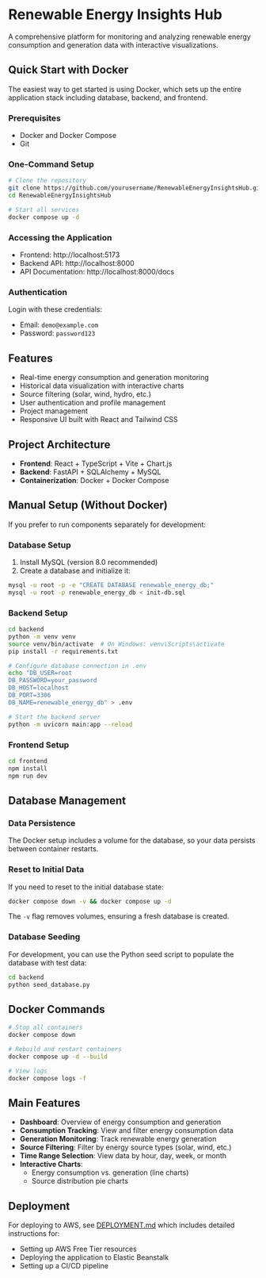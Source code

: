 # Renewable Energy Insights Hub

A comprehensive platform for monitoring and analyzing renewable energy consumption and generation data with interactive visualizations.

## Quick Start with Docker

The easiest way to get started is using Docker, which sets up the entire application stack including database, backend, and frontend.

### Prerequisites

- Docker and Docker Compose
- Git

### One-Command Setup

```bash
# Clone the repository
git clone https://github.com/yourusername/RenewableEnergyInsightsHub.git
cd RenewableEnergyInsightsHub

# Start all services
docker compose up -d
```

### Accessing the Application

- Frontend: http://localhost:5173
- Backend API: http://localhost:8000
- API Documentation: http://localhost:8000/docs

### Authentication

Login with these credentials:

- Email: `demo@example.com`
- Password: `password123`

## Features

- Real-time energy consumption and generation monitoring
- Historical data visualization with interactive charts
- Source filtering (solar, wind, hydro, etc.)
- User authentication and profile management
- Project management
- Responsive UI built with React and Tailwind CSS

## Project Architecture

- **Frontend**: React + TypeScript + Vite + Chart.js
- **Backend**: FastAPI + SQLAlchemy + MySQL
- **Containerization**: Docker + Docker Compose

## Manual Setup (Without Docker)

If you prefer to run components separately for development:

### Database Setup

1. Install MySQL (version 8.0 recommended)
2. Create a database and initialize it:

```bash
mysql -u root -p -e "CREATE DATABASE renewable_energy_db;"
mysql -u root -p renewable_energy_db < init-db.sql
```

### Backend Setup

```bash
cd backend
python -m venv venv
source venv/bin/activate  # On Windows: venv\Scripts\activate
pip install -r requirements.txt

# Configure database connection in .env
echo "DB_USER=root
DB_PASSWORD=your_password
DB_HOST=localhost
DB_PORT=3306
DB_NAME=renewable_energy_db" > .env

# Start the backend server
python -m uvicorn main:app --reload
```

### Frontend Setup

```bash
cd frontend
npm install
npm run dev
```

## Database Management

### Data Persistence

The Docker setup includes a volume for the database, so your data persists between container restarts.

### Reset to Initial Data

If you need to reset to the initial database state:

```bash
docker compose down -v && docker compose up -d
```

The `-v` flag removes volumes, ensuring a fresh database is created.

### Database Seeding

For development, you can use the Python seed script to populate the database with test data:

```bash
cd backend
python seed_database.py
```

## Docker Commands

```bash
# Stop all containers
docker compose down

# Rebuild and restart containers
docker compose up -d --build

# View logs
docker compose logs -f
```

## Main Features

- **Dashboard**: Overview of energy consumption and generation
- **Consumption Tracking**: View and filter energy consumption data
- **Generation Monitoring**: Track renewable energy generation
- **Source Filtering**: Filter by energy source types (solar, wind, etc.)
- **Time Range Selection**: View data by hour, day, week, or month
- **Interactive Charts**:
  - Energy consumption vs. generation (line charts)
  - Source distribution pie charts

## Deployment

For deploying to AWS, see [DEPLOYMENT.md](DEPLOYMENT.md) which includes detailed instructions for:

- Setting up AWS Free Tier resources
- Deploying the application to Elastic Beanstalk
- Setting up a CI/CD pipeline
